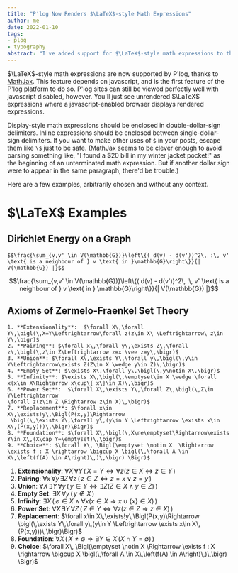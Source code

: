 ```yaml
---
title: "P'log Now Renders $\LaTeX$-style Math Expressions"
author: me
date: 2022-01-10
tags:
- plog
- typography
abstract: "I've added support for $\LaTeX$-style math expressions to the blogging engine that this website runs on."
---
```


$\LaTeX$-style math expressions are now supported by P'log, thanks to [MathJax](https://www.mathjax.org/). This feature depends on javascript, and is the first feature of the P'log platform to do so. P'log sites can still be viewed perfectly well with javascript disabled, however. You'll just see unrendered $\LaTeX$ expressions where a javascript-enabled browser displays rendered expressions.

Display-style math expressions should be enclosed in double-dollar-sign delimiters. Inline expressions should be enclosed between single-dollar-sign delimiters. If you want to make other uses of `$` in your posts, escape them like `\$` just to be safe. (MathJax seems to be clever enough to avoid parsing something like, "I found a $20 bill in my winter jacket pocket!" as the beginning of an unterminated math expression. But if another dollar sign were to appear in the same paragraph, there'd be trouble.) 

Here are a few examples, arbitrarily chosen and without any context.

# $\LaTeX$ Examples

## Dirichlet Energy on a Graph

```
$$\frac{\sum_{v,v' \in V(\mathbb{G})}\left\{( d(v) - d(v'))^2\, :\, v' \text{ is a neighbour of } v \text{ in }\mathbb{G}\right\}}{| V(\mathbb{G}) |}$$
```

$$\frac{\sum_{v,v' \in V(\mathbb{G})}\left\{( d(v) - d(v'))^2\, :\, v' \text{ is a neighbour of } v \text{ in } \mathbb{G}\right\}}{| V(\mathbb{G}) |}$$

## Axioms of Zermelo-Fraenkel Set Theory

```
1. **Extensionality**:  $\forall X\,\forall Y\,\bigl(\,X=Y\Leftrightarrow\forall z(z\in X\ \Leftrightarrow\ z\in Y\,\bigr)$
2. **Pairing**: $\forall x\,\forall y\,\exists Z\,\forall z\,\bigl(\,z\in Z\Leftrightarrow z=x \vee z=y\,\bigr)$
3. **Union**: $\forall X\,\exists Y\,\forall y\,\bigl(\,y\in Y\Leftrightarrow\exists Z(Z\in X \wedge y\in Z)\,\bigr)$
4. **Empty Set**: $\exists X\,\forall y\,\bigl(\,y\notin X\,\bigr)$
5. **Infinity**: $\exists X\,\bigl(\,\emptyset\in X \wedge \forall x(x\in X\Rightarrow x\cup\{ x\}\in X)\,\bigr)$
6. **Power Set**:  $\forall X\,\exists Y\,\forall Z\,\bigl(\,Z\in Y\Leftrightarrow
\forall z(z\in Z \Rightarrow z\in X)\,\bigr)$
7. **Replacement**: $\forall x\in X\,\exists!y\,\Bigl(P(x,y)\Rightarrow
 \bigl(\,\exists Y\,\forall y\,(y\in Y \Leftrightarrow \exists x\in X\,(P(x,y)))\,\bigr)\Bigr)$
8. **Foundation**: $\forall X\,\bigl(\,X\ne\emptyset\Rightarrow\exists Y\in X\,(X\cap Y=\emptyset)\,\bigr)$
9. **Choice**: $\forall X\, \Bigl(\emptyset \notin X  \Rightarrow \exists f : X \rightarrow \bigcup X \bigl(\,\forall A \in X\,\left(f(A) \in A\right)\,)\,\bigr) \Bigr)$
```

1. **Extensionality**:  $\forall X\,\forall Y\,\bigl(\,X=Y\Leftrightarrow\forall z(z\in X\ \Leftrightarrow\ z\in Y\,\bigr)$
2. **Pairing**: $\forall x\,\forall y\,\exists Z\,\forall z\,\bigl(\,z\in Z\Leftrightarrow z=x \vee z=y\,\bigr)$
3. **Union**: $\forall X\,\exists Y\,\forall y\,\bigl(\,y\in Y\Leftrightarrow\exists Z(Z\in X \wedge y\in Z)\,\bigr)$
4. **Empty Set**: $\exists X\,\forall y\,\bigl(\,y\notin X\,\bigr)$
5. **Infinity**: $\exists X\,\bigl(\,\emptyset\in X \wedge \forall x(x\in X\Rightarrow x\cup\{ x\}\in X)\,\bigr)$
6. **Power Set**:  $\forall X\,\exists Y\,\forall Z\,\bigl(\,Z\in Y\Leftrightarrow
\forall z(z\in Z \Rightarrow z\in X)\,\bigr)$
7. **Replacement**: $\forall x\in X\,\exists!y\,\Bigl(P(x,y)\Rightarrow
 \bigl(\,\exists Y\,\forall y\,(y\in Y \Leftrightarrow \exists x\in X\,(P(x,y)))\,\bigr)\Bigr)$
8. **Foundation**: $\forall X\,\bigl(\,X\ne\emptyset\Rightarrow\exists Y\in X\,(X\cap Y=\emptyset)\,\bigr)$
9. **Choice**: $\forall X\, \Bigl(\emptyset \notin X  \Rightarrow \exists f : X \rightarrow \bigcup X \bigl(\,\forall A \in X\,\left(f(A) \in A\right)\,)\,\bigr) \Bigr)$

